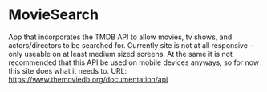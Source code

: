 # MovieSearch

App that incorporates the TMDB API to allow movies, tv shows, and actors/directors to be searched for. Currently site is not at all responsive - only useable on at least medium sized screens. At the same it is not recommended that this API be used on mobile devices anyways, so for now this site does what it needs to.
URL: https://www.themoviedb.org/documentation/api


